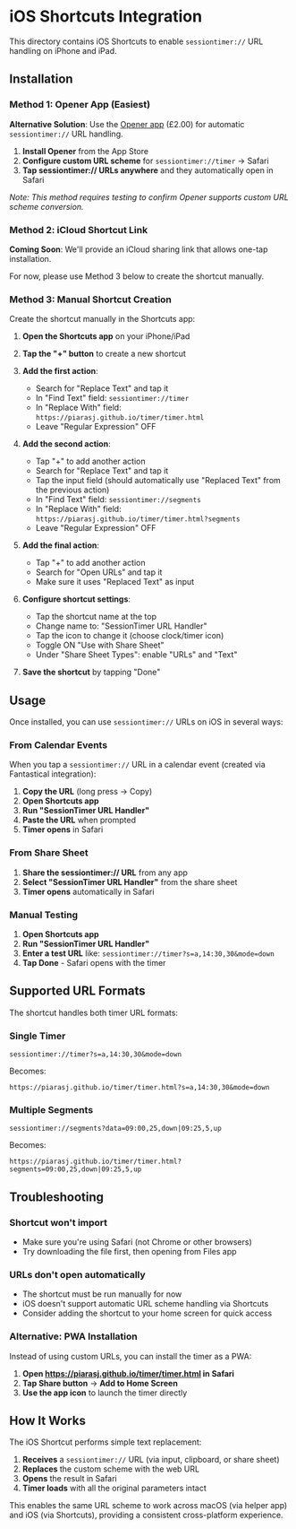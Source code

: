# iOS Shortcuts Integration

This directory contains iOS Shortcuts to enable `sessiontimer://` URL handling on iPhone and iPad.

## Installation

### Method 1: Opener App (Easiest)

**Alternative Solution**: Use the [Opener app](https://apps.apple.com/gb/app/opener-open-links-in-apps/id989565871) (£2.00) for automatic `sessiontimer://` URL handling.

1. **Install Opener** from the App Store
2. **Configure custom URL scheme** for `sessiontimer://timer` → Safari
3. **Tap sessiontimer:// URLs anywhere** and they automatically open in Safari

*Note: This method requires testing to confirm Opener supports custom URL scheme conversion.*

### Method 2: iCloud Shortcut Link

**Coming Soon**: We'll provide an iCloud sharing link that allows one-tap installation.

For now, please use Method 3 below to create the shortcut manually.

### Method 3: Manual Shortcut Creation

Create the shortcut manually in the Shortcuts app:

1. **Open the Shortcuts app** on your iPhone/iPad

2. **Tap the "+" button** to create a new shortcut

3. **Add the first action**:
   - Search for "Replace Text" and tap it
   - In "Find Text" field: `sessiontimer://timer`
   - In "Replace With" field: `https://piarasj.github.io/timer/timer.html`
   - Leave "Regular Expression" OFF

4. **Add the second action**:
   - Tap "+" to add another action
   - Search for "Replace Text" and tap it
   - Tap the input field (should automatically use "Replaced Text" from the previous action)
   - In "Find Text" field: `sessiontimer://segments`
   - In "Replace With" field: `https://piarasj.github.io/timer/timer.html?segments`
   - Leave "Regular Expression" OFF

5. **Add the final action**:
   - Tap "+" to add another action
   - Search for "Open URLs" and tap it
   - Make sure it uses "Replaced Text" as input

6. **Configure shortcut settings**:
   - Tap the shortcut name at the top
   - Change name to: "SessionTimer URL Handler"
   - Tap the icon to change it (choose clock/timer icon)
   - Toggle ON "Use with Share Sheet"
   - Under "Share Sheet Types": enable "URLs" and "Text"

7. **Save the shortcut** by tapping "Done"

## Usage

Once installed, you can use `sessiontimer://` URLs on iOS in several ways:

### From Calendar Events

When you tap a `sessiontimer://` URL in a calendar event (created via Fantastical integration):

1. **Copy the URL** (long press → Copy)
2. **Open Shortcuts app**
3. **Run "SessionTimer URL Handler"**
4. **Paste the URL** when prompted
5. **Timer opens** in Safari

### From Share Sheet

1. **Share the sessiontimer:// URL** from any app
2. **Select "SessionTimer URL Handler"** from the share sheet
3. **Timer opens** automatically in Safari

### Manual Testing

1. **Open Shortcuts app**
2. **Run "SessionTimer URL Handler"**
3. **Enter a test URL** like: `sessiontimer://timer?s=a,14:30,30&mode=down`
4. **Tap Done** - Safari opens with the timer

## Supported URL Formats

The shortcut handles both timer URL formats:

### Single Timer
```
sessiontimer://timer?s=a,14:30,30&mode=down
```
Becomes:
```
https://piarasj.github.io/timer/timer.html?s=a,14:30,30&mode=down
```

### Multiple Segments
```
sessiontimer://segments?data=09:00,25,down|09:25,5,up
```
Becomes:
```
https://piarasj.github.io/timer/timer.html?segments=09:00,25,down|09:25,5,up
```

## Troubleshooting

### Shortcut won't import
- Make sure you're using Safari (not Chrome or other browsers)
- Try downloading the file first, then opening from Files app

### URLs don't open automatically
- The shortcut must be run manually for now
- iOS doesn't support automatic URL scheme handling via Shortcuts
- Consider adding the shortcut to your home screen for quick access

### Alternative: PWA Installation

Instead of using custom URLs, you can install the timer as a PWA:

1. **Open https://piarasj.github.io/timer/timer.html in Safari**
2. **Tap Share button** → **Add to Home Screen**
3. **Use the app icon** to launch the timer directly

## How It Works

The iOS Shortcut performs simple text replacement:

1. **Receives** a `sessiontimer://` URL (via input, clipboard, or share sheet)
2. **Replaces** the custom scheme with the web URL
3. **Opens** the result in Safari
4. **Timer loads** with all the original parameters intact

This enables the same URL scheme to work across macOS (via helper app) and iOS (via Shortcuts), providing a consistent cross-platform experience.
